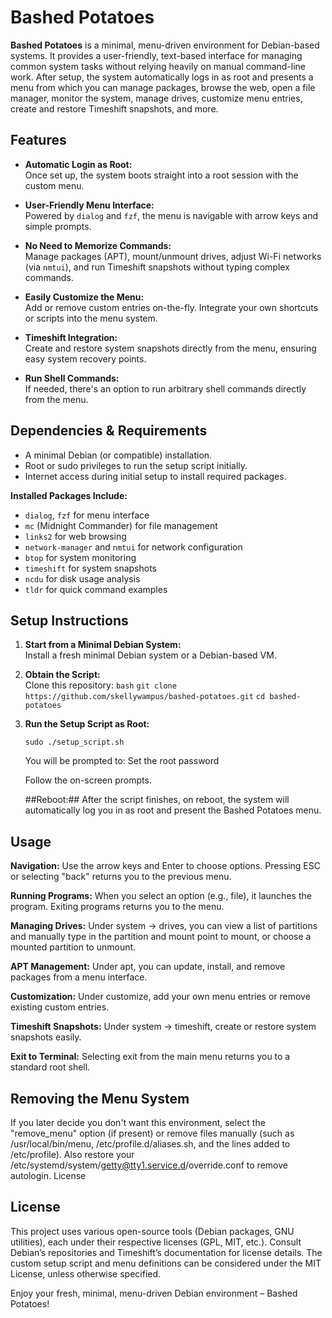 # Bashed Potatoes

**Bashed Potatoes** is a minimal, menu-driven environment for Debian-based systems. It provides a user-friendly, text-based interface for managing common system tasks without relying heavily on manual command-line work. After setup, the system automatically logs in as root and presents a menu from which you can manage packages, browse the web, open a file manager, monitor the system, manage drives, customize menu entries, create and restore Timeshift snapshots, and more.

## Features

- **Automatic Login as Root:**  
  Once set up, the system boots straight into a root session with the custom menu.
  
- **User-Friendly Menu Interface:**  
  Powered by `dialog` and `fzf`, the menu is navigable with arrow keys and simple prompts.
  
- **No Need to Memorize Commands:**  
  Manage packages (APT), mount/unmount drives, adjust Wi-Fi networks (via `nmtui`), and run Timeshift snapshots without typing complex commands.
  
- **Easily Customize the Menu:**  
  Add or remove custom entries on-the-fly. Integrate your own shortcuts or scripts into the menu system.

- **Timeshift Integration:**  
  Create and restore system snapshots directly from the menu, ensuring easy system recovery points.

- **Run Shell Commands:**  
  If needed, there's an option to run arbitrary shell commands directly from the menu.

## Dependencies & Requirements

- A minimal Debian (or compatible) installation.
- Root or sudo privileges to run the setup script initially.
- Internet access during initial setup to install required packages.
  
**Installed Packages Include:**
- `dialog`, `fzf` for menu interface
- `mc` (Midnight Commander) for file management
- `links2` for web browsing
- `network-manager` and `nmtui` for network configuration
- `btop` for system monitoring
- `timeshift` for system snapshots
- `ncdu` for disk usage analysis
- `tldr` for quick command examples

## Setup Instructions

1. **Start from a Minimal Debian System:**  
   Install a fresh minimal Debian system or a Debian-based VM.

2. **Obtain the Script:**  
   Clone this repository:
   ``bash``
   ``git clone https://github.com/skellywampus/bashed-potatoes.git``
   ``cd bashed-potatoes``

3. **Run the Setup Script as Root:**

    ``sudo ./setup_script.sh``

    You will be prompted to:
        Set the root password

    Follow the on-screen prompts.

    ##Reboot:##
    After the script finishes, on reboot, the system will automatically log you in as root and present the Bashed Potatoes menu.

## Usage

   **Navigation:**
    Use the arrow keys and Enter to choose options. Pressing ESC or selecting "back" returns you to the previous menu.

   **Running Programs:**
    When you select an option (e.g., file), it launches the program. Exiting programs returns you to the menu.

   **Managing Drives:**
    Under system -> drives, you can view a list of partitions and manually type in the partition and mount point to mount, or choose a mounted partition to unmount.

   **APT Management:**
    Under apt, you can update, install, and remove packages from a menu interface.

   **Customization:**
    Under customize, add your own menu entries or remove existing custom entries.

   **Timeshift Snapshots:**
    Under system -> timeshift, create or restore system snapshots easily.

   **Exit to Terminal:**
    Selecting exit from the main menu returns you to a standard root shell.

## Removing the Menu System

If you later decide you don't want this environment, select the "remove_menu" option (if present) or remove files manually (such as /usr/local/bin/menu, /etc/profile.d/aliases.sh, and the lines added to /etc/profile). Also restore your /etc/systemd/system/getty@tty1.service.d/override.conf to remove autologin.
License

## License

This project uses various open-source tools (Debian packages, GNU utilities), each under their respective licenses (GPL, MIT, etc.). Consult Debian’s repositories and Timeshift’s documentation for license details. The custom setup script and menu definitions can be considered under the MIT License, unless otherwise specified.

Enjoy your fresh, minimal, menu-driven Debian environment – Bashed Potatoes!
